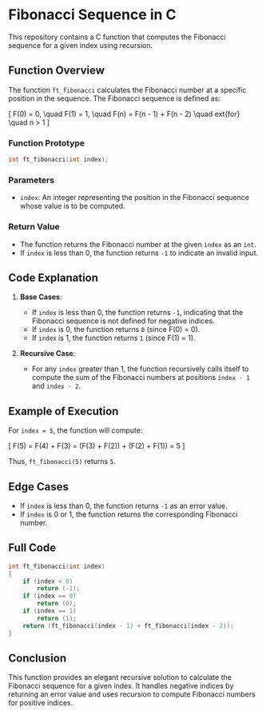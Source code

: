 
# Fibonacci Sequence in C

This repository contains a C function that computes the Fibonacci sequence for a given index using recursion.

## Function Overview

The function `ft_fibonacci` calculates the Fibonacci number at a specific position in the sequence. The Fibonacci sequence is defined as:

\[
F(0) = 0, \quad F(1) = 1, \quad F(n) = F(n - 1) + F(n - 2) \quad 	ext{for} \quad n > 1
\]

### Function Prototype

```c
int ft_fibonacci(int index);
```

### Parameters

- `index`: An integer representing the position in the Fibonacci sequence whose value is to be computed. 

### Return Value

- The function returns the Fibonacci number at the given `index` as an `int`.
- If `index` is less than 0, the function returns `-1` to indicate an invalid input.

## Code Explanation

1. **Base Cases**:
   - If `index` is less than 0, the function returns `-1`, indicating that the Fibonacci sequence is not defined for negative indices.
   - If `index` is 0, the function returns `0` (since F(0) = 0).
   - If `index` is 1, the function returns `1` (since F(1) = 1).

2. **Recursive Case**:
   - For any `index` greater than 1, the function recursively calls itself to compute the sum of the Fibonacci numbers at positions `index - 1` and `index - 2`.

## Example of Execution

For `index = 5`, the function will compute:

\[
F(5) = F(4) + F(3) = (F(3) + F(2)) + (F(2) + F(1)) = 5
\]

Thus, `ft_fibonacci(5)` returns `5`.

## Edge Cases

- If `index` is less than 0, the function returns `-1` as an error value.
- If `index` is 0 or 1, the function returns the corresponding Fibonacci number.

## Full Code

```c
int ft_fibonacci(int index)
{
	if (index < 0)
		return (-1);
	if (index == 0)
		return (0);
	if (index == 1)
		return (1);
	return (ft_fibonacci(index - 1) + ft_fibonacci(index - 2));
}
```

## Conclusion

This function provides an elegant recursive solution to calculate the Fibonacci sequence for a given index. It handles negative indices by returning an error value and uses recursion to compute Fibonacci numbers for positive indices.
